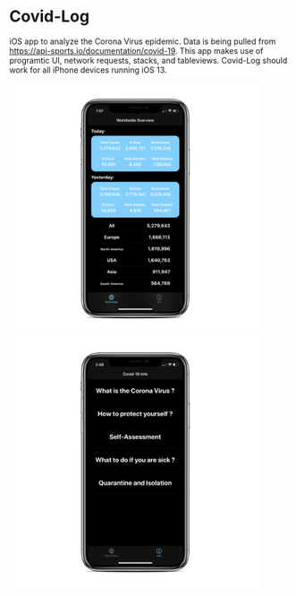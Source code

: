 # Covid-Log

iOS app to analyze the Corona Virus epidemic. Data is being pulled from https://api-sports.io/documentation/covid-19. This app makes use of programtic UI, network requests, stacks, and tableviews. Covid-Log should work for all iPhone devices running iOS 13. 

<img src="images/IMG_2C5010694BFC-1_iphonexspacegrey_portrait.png" width="450" height="450">
  
<img src="images/IMG_4EFD82C27629-1_iphonexspacegrey_portrait.png" width="450" height="450">
 
